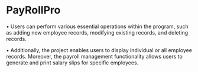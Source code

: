 # PayRollPro
• Users can perform various essential operations within the program, such as adding new employee records,
modifying existing records, and deleting records.

• Additionally, the project enables users to display individual or all employee records. Moreover, the payroll
management functionality allows users to generate and print salary slips for specific employees.
